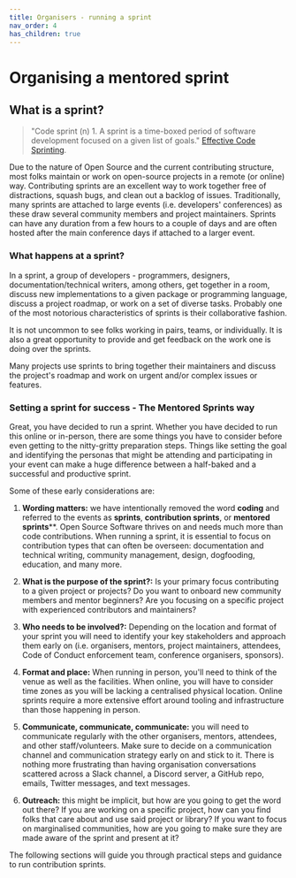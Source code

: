 ```yaml
---
title: Organisers - running a sprint
nav_order: 4
has_children: true
---
```


# Organising a mentored sprint

## What is a sprint?

>"Code sprint (n) 1. A sprint is a time-boxed period of software development focused on a given list of goals." [Effective Code Sprinting](https://www.slideshare.net/reidab/effective-code-sprinting).

Due to the nature of Open Source and the current contributing structure, most folks maintain or work on open-source projects in a remote (or online) way. Contributing sprints are an excellent way to work together free of distractions, squash bugs, and clean out a backlog of issues.
Traditionally, many sprints are attached to large events (i.e. developers' conferences) as these draw several community members and project maintainers.
Sprints can have any duration from a few hours to a couple of days and are often hosted after the main conference days if attached to a larger event.

### What happens at a sprint?

In a sprint, a group of developers - programmers, designers, documentation/technical writers, among others, get together in a room, discuss new implementations to a given package or programming language, discuss a project roadmap, or work on a set of diverse tasks. Probably one of the most notorious characteristics of sprints is their collaborative fashion.

It is not uncommon to see folks working in pairs, teams, or individually. It is also a great opportunity to provide and get feedback on the work one is doing over the sprints.

Many projects use sprints to bring together their maintainers and discuss the project's roadmap and work on urgent and/or complex issues or features.

### Setting a sprint for success - The Mentored Sprints way

Great, you have decided to run a sprint. Whether you have decided to run this online or in-person, there are some things you have to consider before even getting to the nitty-gritty preparation steps. Things like setting the goal and identifying the personas that might be attending and participating in your event can make a huge difference between a half-baked and a successful and productive sprint.

Some of these early considerations are:

1. **Wording matters:** we have intentionally removed the word **coding** and referred to the events as **sprints**, **contribution sprints**, or **mentored** **sprints****. Open Source Software thrives on and needs much more than code contributions. When running a sprint, it is essential to focus on contribution types that can often be overseen: documentation and technical writing, community management, design, dogfooding, education, and many more.

2. **What is the purpose of the sprint?:** Is your primary focus contributing to a given project or projects? Do you want to onboard new community members and mentor beginners? Are you focusing on a specific project with experienced contributors and maintainers?

3. **Who needs to be involved?:** Depending on the location and format of your sprint you will need to identify your key stakeholders and approach them early on (i.e. organisers, mentors, project maintainers, attendees, Code of Conduct enforcement team, conference organisers, sponsors).

4. **Format and place:** When running in person, you'll need to think of the venue as well as the facilities. When online, you will have to consider time zones as you will be lacking a centralised physical location. Online sprints require a more extensive effort around tooling and infrastructure than those happening in person.

5. **Communicate, communicate, communicate:** you will need to communicate regularly with the other organisers, mentors, attendees, and other staff/volunteers. Make sure to decide on a communication channel and communication strategy early on and stick to it. There is nothing more frustrating than having organisation conversations scattered across a Slack channel, a Discord server, a GitHub repo, emails, Twitter messages, and text messages.

6. **Outreach:** this might be implicit, but how are you going to get the word out there? If you are working on a specific project, how can you find folks that care about and use said project or library? If you want to focus on marginalised communities, how are you going to make sure they are made aware of the sprint and present at it?

The following sections will guide you through practical steps and guidance to run contribution sprints.
